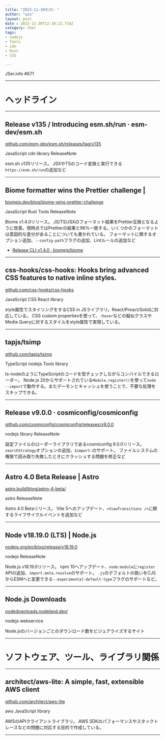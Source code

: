 ```yaml
---
title: "2023-11-30のJS: "
author: "azu"
layout: post
date : 2023-11-30T12:10:22.714Z
category: JSer
tags:
- nodejs
- Tools
- cdn
- Rust
- CSS

---
```


JSer.info #671

----

<h1 class="site-genre">ヘッドライン</h1>

----

## Release v135 / Introducing esm.sh/run · esm-dev/esm.sh
[github.com/esm-dev/esm.sh/releases/tag/v135](https://github.com/esm-dev/esm.sh/releases/tag/v135 "Release v135 / Introducing esm.sh/run · esm-dev/esm.sh")
<p class="jser-tags jser-tag-icon"><span class="jser-tag">JavaScript</span> <span class="jser-tag">cdn</span> <span class="jser-tag">library</span> <span class="jser-tag">ReleaseNote</span></p>

esm.sh v135リリース。
JSXやTSのコード変換と実行できる
`https://esm.sh/run`の追加など


----

## Biome formatter wins the Prettier challenge |
[biomejs.dev/blog/biome-wins-prettier-challenge](https://biomejs.dev/blog/biome-wins-prettier-challenge "Biome formatter wins the Prettier challenge |")
<p class="jser-tags jser-tag-icon"><span class="jser-tag">JavaScript</span> <span class="jser-tag">Rust</span> <span class="jser-tag">Tools</span> <span class="jser-tag">ReleaseNote</span></p>

Biome v1.4.0リリース。
JS/TS/JSXのフォーマット結果をPrettier互換となるように改善。現時点ではPrettierの結果と96%一致する。いくつかのフォーマットは意図的な差分があることについても書かれている。
フォーマットに関するオプション追加、`--config-path`フラグの追加、Lintルールの追加など

- [Release CLI v1.4.0 · biomejs/biome](https://github.com/biomejs/biome/releases/tag/cli%2Fv1.4.0 "Release CLI v1.4.0 · biomejs/biome")

----

## css-hooks/css-hooks: Hooks bring advanced CSS features to native inline styles.
[github.com/css-hooks/css-hooks](https://github.com/css-hooks/css-hooks "css-hooks/css-hooks: Hooks bring advanced CSS features to native inline styles.")
<p class="jser-tags jser-tag-icon"><span class="jser-tag">JavaScript</span> <span class="jser-tag">CSS</span> <span class="jser-tag">React</span> <span class="jser-tag">library</span></p>

style属性でスタイリングをするCSS in JSライブラリ。React/Preact/Solidに対応している。
CSS custom propertiesを使って、`:hover`などの擬似クラスやMedia Queryに対するスタイルをstyle属性で実現している。


----

## tapjs/tsimp
[github.com/tapjs/tsimp](https://github.com/tapjs/tsimp "tapjs/tsimp")
<p class="jser-tags jser-tag-icon"><span class="jser-tag">TypeScript</span> <span class="jser-tag">nodejs</span> <span class="jser-tag">Tools</span> <span class="jser-tag">library</span></p>

ts-nodeのようにTypeScriptのコードを型チェックしながらコンパイルできるローダー。
Node.js 20からサポートされている`Module.register()`を使って`node --import`で動作する。またデーモンとキャッシュを使うことで、不要な処理をスキップできる。


----

## Release v9.0.0 · cosmiconfig/cosmiconfig
[github.com/cosmiconfig/cosmiconfig/releases/v9.0.0](https://github.com/cosmiconfig/cosmiconfig/releases/v9.0.0 "Release v9.0.0 · cosmiconfig/cosmiconfig")
<p class="jser-tags jser-tag-icon"><span class="jser-tag">nodejs</span> <span class="jser-tag">library</span> <span class="jser-tag">ReleaseNote</span></p>

設定ファイルのローダーライブラリであるcosmiconfig 9.0.0リリース。
`searchStrategy`オプションの追加、`$import:`のサポート。
ファイルシステムの権限で読み取り失敗したときにクラッシュする問題を修正など


----

## Astro 4.0 Beta Release | Astro
[astro.build/blog/astro-4-beta/](https://astro.build/blog/astro-4-beta/ "Astro 4.0 Beta Release | Astro")
<p class="jser-tags jser-tag-icon"><span class="jser-tag">astro</span> <span class="jser-tag">ReleaseNote</span></p>

Astro 4.0 Betaリリース。
Vite 5へのアップデート、`<ViewTransitions />`に関するライフサイクルイベントを追加など


----

## Node v18.19.0 (LTS) | Node.js
[nodejs.org/en/blog/release/v18.19.0](https://nodejs.org/en/blog/release/v18.19.0 "Node v18.19.0 (LTS) | Node.js")
<p class="jser-tags jser-tag-icon"><span class="jser-tag">nodejs</span> <span class="jser-tag">ReleaseNote</span></p>

Node.js v18.19.0リリース。
npm 10へアップデート、`node:module`に`register` APIの追加、`import.meta.resolve`のサポート。
`.js`のデフォルトの扱いをCJSからESMへと変更できる`--experimental-default-type`フラグのサポートなど。


----

## Node.js Downloads
[nodedownloads.nodeland.dev/](https://nodedownloads.nodeland.dev/ "Node.js Downloads")
<p class="jser-tags jser-tag-icon"><span class="jser-tag">nodejs</span> <span class="jser-tag">webservice</span></p>

Node.jsのバージョンごとのダウンロード数をビジュアライズするサイト


----
<h1 class="site-genre">ソフトウェア、ツール、ライブラリ関係</h1>

----

## architect/aws-lite: A simple, fast, extensible AWS client
[github.com/architect/aws-lite](https://github.com/architect/aws-lite "architect/aws-lite: A simple, fast, extensible AWS client")
<p class="jser-tags jser-tag-icon"><span class="jser-tag">aws</span> <span class="jser-tag">JavaScript</span> <span class="jser-tag">library</span></p>

AWSのAPIクライアントライブラリ。
AWS SDKのパフォーマンスやスタックトレースなどの問題に対応する目的で作成している。


----
